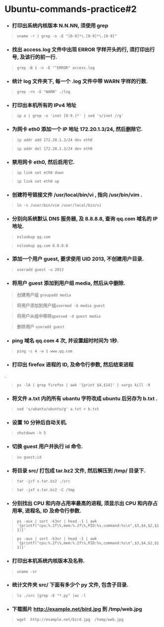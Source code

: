 # Ubuntu-commands-practice#2

* ### 打印出系统内核版本 N.N.NN, 须使用 grep

> `uname -r | grep -o -E "[0-9]*\.[0-9]*\.[0-9]"`

* ### 找出 access.log 文件中出现 ERROR 字样开头的行, 须打印出行号, 及该行的前一行.

> `grep -B 1 -n -E "^ERROR" access.log`

* ### 统计 log 文件夹下, 每一个 .log 文件中带 WARN 字样的行数.
> `grep -rn -E "WARN" ./log`

* ### 打印出本机所有的 IPv4 地址

> `ip a | grep -o 'inet [0-9.]*' | sed 's/inet //g'`

* ### 为网卡 eth0 添加一个 IP 地址 172.20.1.3/24, 然后删除它.

>`ip addr add 172.20.1.3/24 dev eth0`

>`ip addr del 172.20.1.3/24 dev eth0`

* ### 禁用网卡 eth0, 然后启用它.
>`ip link set eth0 down`

>`ip link set eth0 up`

* ### 创建符号链接文件 /usr/local/bin/vi , 指向 /usr/bin/vim .

>`ln -s /user/bin/vim /user/local/bin/vi`

* ### 分别向系统默认 DNS 服务器, 及 8.8.8.8, 查询 qq.com 域名的 IP 地址.
>`nslookup qq.com`

>`nslookup qq.com 8.8.8.8`

* ### 添加一个用户 guest, 要求使用 UID 2013, 不创建用户目录.

>`useradd guest -u 2013`

* ### 将用户 guest 添加到用户组 media, 然后从中删除.

>创建用户组 `groupadd media`

> 将用户添加到用户组`usermod -G media guest`

>将用户从组中移除`gpasswd -d guest media`

>删除用户 `useradd guest`

* ### ping 域名 qq.com 4 次, 并设置超时时间为 1秒.

>`ping -c 4 -w 1 www.qq.com`

* ### 打印出 firefox 进程的 ID, 及命令行参数, 然后结束进程
.
>`ps -lA | grep firefox | awk '{print $4,$14}' | xargs kill -9`

* ### 将文件 a.txt 内的所有 ubantu 字符改成 ubuntu 后另存为 b.txt .

>`sed 's/ubantu/ubuntu/g' a.txt > b.txt`

* ### 设置 10 分钟后自动关机.

>`shutdown -h 5`

* ### 切换 guest 用户并执行 id 命令.

>`su guest;id`

* ### 将目录 src/ 打包成 tar.bz2 文件, 然后解压到 /tmp/ 目录下.

>`tar -jcf s.tar.bz2 ./src`

>`tar -jxf s.tar.bz2 -C /tmp`

* ### 分别找出 CPU 和内存占用率最高的进程, 须显示出 CPU 和内存占用率, 进程名, ID 及命令行参数.

>`ps -aux | sort -k3nr | head -1 | awk '{printf("cpu:%.2f\%,mem:%.2f\%,PID:%s,command:%s\n",$3,$4,$2,$11)}'`

>`ps -aux | sort -k3nr | head -1 | awk '{printf("cpu:%.2f\%,mem:%.2f\%,PID:%s,command:%s\n",$3,$4,$2,$11)}'`

* ### 打印出本机系统内核版本及名称.

>`uname -sr`


* ### 统计文件夹 src/ 下面有多少个 py 文件, 包含子目录.

>`ls ./src |grep -E "*.py" |wc -l`

* ### 下载图片 http://example.net/bird.jpg 到 /tmp/web.jpg

>`wget  http://example.net/bird.jpg  /temp/web.jpg`
